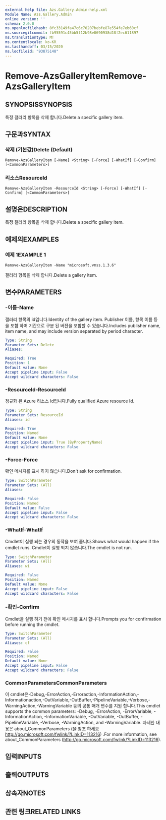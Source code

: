 ```yaml
---
external help file: Azs.Gallery.Admin-help.xml
Module Name: Azs.Gallery.Admin
online version: ''
schema: 2.0.0
ms.openlocfilehash: 8fc33149fa47c6c70207bebfe87e554fe7eb60cf
ms.sourcegitcommit: fb95591c45bb5f12b98e0690938d18f2ec611897
ms.translationtype: MT
ms.contentlocale: ko-KR
ms.lasthandoff: 03/15/2020
ms.locfileid: "93875148"
---
```

# <span data-ttu-id="88e40-101">Remove-AzsGalleryItem</span><span class="sxs-lookup"><span data-stu-id="88e40-101">Remove-AzsGalleryItem</span></span>

## <span data-ttu-id="88e40-102">SYNOPSIS</span><span class="sxs-lookup"><span data-stu-id="88e40-102">SYNOPSIS</span></span>
<span data-ttu-id="88e40-103">특정 갤러리 항목을 삭제 합니다.</span><span class="sxs-lookup"><span data-stu-id="88e40-103">Delete a specific gallery item.</span></span>

## <span data-ttu-id="88e40-104">구문과</span><span class="sxs-lookup"><span data-stu-id="88e40-104">SYNTAX</span></span>

### <span data-ttu-id="88e40-105">삭제 (기본값)</span><span class="sxs-lookup"><span data-stu-id="88e40-105">Delete (Default)</span></span>
```
Remove-AzsGalleryItem [-Name] <String> [-Force] [-WhatIf] [-Confirm] [<CommonParameters>]
```

### <span data-ttu-id="88e40-106">리소스</span><span class="sxs-lookup"><span data-stu-id="88e40-106">ResourceId</span></span>
```
Remove-AzsGalleryItem -ResourceId <String> [-Force] [-WhatIf] [-Confirm] [<CommonParameters>]
```

## <span data-ttu-id="88e40-107">설명은</span><span class="sxs-lookup"><span data-stu-id="88e40-107">DESCRIPTION</span></span>
<span data-ttu-id="88e40-108">특정 갤러리 항목을 삭제 합니다.</span><span class="sxs-lookup"><span data-stu-id="88e40-108">Delete a specific gallery item.</span></span>

## <span data-ttu-id="88e40-109">예제의</span><span class="sxs-lookup"><span data-stu-id="88e40-109">EXAMPLES</span></span>

### <span data-ttu-id="88e40-110">예제 1</span><span class="sxs-lookup"><span data-stu-id="88e40-110">EXAMPLE 1</span></span>
```
Remove-AzsGalleryItem -Name "microsoft.vmss.1.3.6"
```

<span data-ttu-id="88e40-111">갤러리 항목을 삭제 합니다.</span><span class="sxs-lookup"><span data-stu-id="88e40-111">Delete a gallery item.</span></span>

## <span data-ttu-id="88e40-112">변수</span><span class="sxs-lookup"><span data-stu-id="88e40-112">PARAMETERS</span></span>

### <span data-ttu-id="88e40-113">-이름</span><span class="sxs-lookup"><span data-stu-id="88e40-113">-Name</span></span>
<span data-ttu-id="88e40-114">갤러리 항목의 id입니다.</span><span class="sxs-lookup"><span data-stu-id="88e40-114">Identity of the gallery item.</span></span>
<span data-ttu-id="88e40-115">Publisher 이름, 항목 이름 등을 포함 하며 기간으로 구분 된 버전을 포함할 수 있습니다.</span><span class="sxs-lookup"><span data-stu-id="88e40-115">Includes publisher name, item name, and may include version separated by period character.</span></span>

```yaml
Type: String
Parameter Sets: Delete
Aliases:

Required: True
Position: 1
Default value: None
Accept pipeline input: False
Accept wildcard characters: False
```

### <span data-ttu-id="88e40-116">-ResourceId</span><span class="sxs-lookup"><span data-stu-id="88e40-116">-ResourceId</span></span>
<span data-ttu-id="88e40-117">정규화 된 Azure 리소스 Id입니다.</span><span class="sxs-lookup"><span data-stu-id="88e40-117">Fully qualified Azure resource Id.</span></span>

```yaml
Type: String
Parameter Sets: ResourceId
Aliases: id

Required: True
Position: Named
Default value: None
Accept pipeline input: True (ByPropertyName)
Accept wildcard characters: False
```

### <span data-ttu-id="88e40-118">-Force</span><span class="sxs-lookup"><span data-stu-id="88e40-118">-Force</span></span>
<span data-ttu-id="88e40-119">확인 메시지를 표시 하지 않습니다.</span><span class="sxs-lookup"><span data-stu-id="88e40-119">Don't ask for confirmation.</span></span>

```yaml
Type: SwitchParameter
Parameter Sets: (All)
Aliases:

Required: False
Position: Named
Default value: False
Accept pipeline input: False
Accept wildcard characters: False
```

### <span data-ttu-id="88e40-120">-WhatIf</span><span class="sxs-lookup"><span data-stu-id="88e40-120">-WhatIf</span></span>
<span data-ttu-id="88e40-121">Cmdlet이 실행 되는 경우의 동작을 보여 줍니다.</span><span class="sxs-lookup"><span data-stu-id="88e40-121">Shows what would happen if the cmdlet runs.</span></span>
<span data-ttu-id="88e40-122">Cmdlet이 실행 되지 않습니다.</span><span class="sxs-lookup"><span data-stu-id="88e40-122">The cmdlet is not run.</span></span>

```yaml
Type: SwitchParameter
Parameter Sets: (All)
Aliases: wi

Required: False
Position: Named
Default value: None
Accept pipeline input: False
Accept wildcard characters: False
```

### <span data-ttu-id="88e40-123">-확인</span><span class="sxs-lookup"><span data-stu-id="88e40-123">-Confirm</span></span>
<span data-ttu-id="88e40-124">Cmdlet을 실행 하기 전에 확인 메시지를 표시 합니다.</span><span class="sxs-lookup"><span data-stu-id="88e40-124">Prompts you for confirmation before running the cmdlet.</span></span>

```yaml
Type: SwitchParameter
Parameter Sets: (All)
Aliases: cf

Required: False
Position: Named
Default value: None
Accept pipeline input: False
Accept wildcard characters: False
```

### <span data-ttu-id="88e40-125">CommonParameters</span><span class="sxs-lookup"><span data-stu-id="88e40-125">CommonParameters</span></span>
<span data-ttu-id="88e40-126">이 cmdlet은-Debug,-ErrorAction,-Erroraction,-InformationAction,-Informationaction,-OutVariable,-OutBuffer,-PipelineVariable,-Verbose,-WarningAction,-WarningVariable 등의 공통 매개 변수를 지원 합니다.</span><span class="sxs-lookup"><span data-stu-id="88e40-126">This cmdlet supports the common parameters: -Debug, -ErrorAction, -ErrorVariable, -InformationAction, -InformationVariable, -OutVariable, -OutBuffer, -PipelineVariable, -Verbose, -WarningAction, and -WarningVariable.</span></span> <span data-ttu-id="88e40-127">자세한 내용은 about_CommonParameters (을 참조 하세요 http://go.microsoft.com/fwlink/?LinkID=113216) .</span><span class="sxs-lookup"><span data-stu-id="88e40-127">For more information, see about_CommonParameters (http://go.microsoft.com/fwlink/?LinkID=113216).</span></span>

## <span data-ttu-id="88e40-128">입력</span><span class="sxs-lookup"><span data-stu-id="88e40-128">INPUTS</span></span>

## <span data-ttu-id="88e40-129">출력</span><span class="sxs-lookup"><span data-stu-id="88e40-129">OUTPUTS</span></span>

## <span data-ttu-id="88e40-130">상속자</span><span class="sxs-lookup"><span data-stu-id="88e40-130">NOTES</span></span>

## <span data-ttu-id="88e40-131">관련 링크</span><span class="sxs-lookup"><span data-stu-id="88e40-131">RELATED LINKS</span></span>
